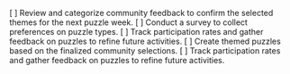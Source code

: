 [ ] Review and categorize community feedback to confirm the selected themes for the next puzzle week.
[ ] Conduct a survey to collect preferences on puzzle types.
[ ] Track participation rates and gather feedback on puzzles to refine future activities.
[ ] Create themed puzzles based on the finalized community selections.
[ ] Track participation rates and gather feedback on puzzles to refine future activities.